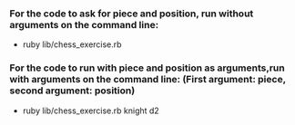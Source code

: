 ### For the code to ask for piece and position, run without arguments on the command line:
* ruby lib/chess_exercise.rb

### For the code to run with piece and position as arguments,run with arguments on the command line: (First argument: piece, second argument: position)
* ruby lib/chess_exercise.rb knight d2